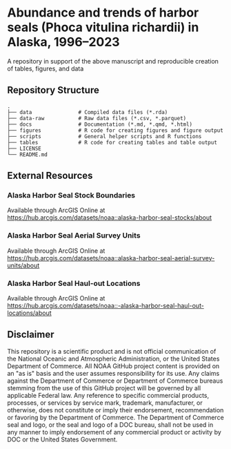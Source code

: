 # Abundance and trends of harbor seals (Phoca vitulina richardii) in Alaska, 1996–2023

A repository in support of the above manuscript and reproducible creation of tables, figures, and data

## Repository Structure

```
.
├── data               # Compiled data files (*.rda)
├── data-raw           # Raw data files (*.csv, *.parquet)
├── docs               # Documentation (*.md, *.qmd, *.html)
├── figures            # R code for creating figures and figure output
├── scripts            # General helper scripts and R functions
├── tables             # R code for creating tables and table output
├── LICENSE
└── README.md
```

## External Resources

### Alaska Harbor Seal Stock Boundaries
Available through ArcGIS Online at  
https://hub.arcgis.com/datasets/noaa::alaska-harbor-seal-stocks/about

### Alaska Harbor Seal Aerial Survey Units
Available through ArcGIS Online at  
https://hub.arcgis.com/datasets/noaa::alaska-harbor-seal-aerial-survey-units/about

### Alaska Harbor Seal Haul-out Locations
Available through ArcGIS Online at  
https://hub.arcgis.com/datasets/noaa::-alaska-harbor-seal-haul-out-locations/about


## Disclaimer

This repository is a scientific product and is not official communication of the National Oceanic and Atmospheric Administration, or the United States Department of Commerce. All NOAA GitHub project content is provided on an "as is" basis and the user assumes responsibility for its use. Any claims against the Department of Commerce or Department of Commerce bureaus stemming from the use of this GitHub project will be governed by all applicable Federal law. Any reference to specific commercial products, processes, or services by service mark, trademark, manufacturer, or otherwise, does not constitute or imply their endorsement, recommendation or favoring by the Department of Commerce. The Department of Commerce seal and logo, or the seal and logo of a DOC bureau, shall not be used in any manner to imply endorsement of any commercial product or activity by DOC or the United States Government.
